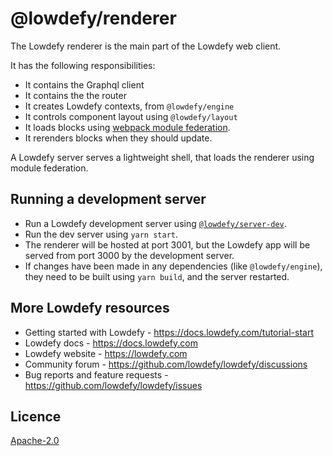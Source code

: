 # @lowdefy/renderer

The Lowdefy renderer is the main part of the Lowdefy web client.

It has the following responsibilities:

- It contains the Graphql client
- It contains the the router
- It creates Lowdefy contexts, from `@lowdefy/engine`
- It controls component layout using `@lowdefy/layout`
- It loads blocks using [webpack module federation](https://webpack.js.org/concepts/module-federation/).
- It rerenders blocks when they should update.

A Lowdefy server serves a lightweight shell, that loads the renderer using module federation.

## Running a development server

- Run a Lowdefy development server using [`@lowdefy/server-dev`](https://github.com/lowdefy/lowdefy/tree/main/packages/servers/serverDev).
- Run the dev server using `yarn start`.
- The renderer will be hosted at port 3001, but the Lowdefy app will be served from port 3000 by the development server.
- If changes have been made in any dependencies (like `@lowdefy/engine`), they need to be built using `yarn build`, and the server restarted.

## More Lowdefy resources

- Getting started with Lowdefy - https://docs.lowdefy.com/tutorial-start
- Lowdefy docs - https://docs.lowdefy.com
- Lowdefy website - https://lowdefy.com
- Community forum - https://github.com/lowdefy/lowdefy/discussions
- Bug reports and feature requests - https://github.com/lowdefy/lowdefy/issues

## Licence

[Apache-2.0](https://github.com/lowdefy/lowdefy/blob/main/LICENSE)
